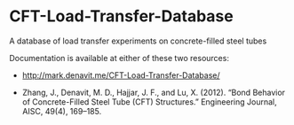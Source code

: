 # CFT-Load-Transfer-Database
A database of load transfer experiments on concrete-filled steel tubes

Documentation is available at either of these two resources: 
* http://mark.denavit.me/CFT-Load-Transfer-Database/

* Zhang, J., Denavit, M. D., Hajjar, J. F., and Lu, X. (2012). “Bond Behavior of Concrete-Filled Steel Tube (CFT) Structures.” Engineering Journal, AISC, 49(4), 169–185.

